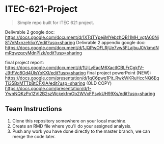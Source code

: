 # ITEC-621-Project

> Simple repo built for ITEC 621 project. 

Delivrable 2 google doc: https://docs.google.com/document/d/1XTdTYpejjMYebzhQB11MH_vgtA60Ni817nMxnzeh5xY/edit?usp=sharing
Delivrable 2 appendix google doc: https://docs.google.com/document/d/1JQPwOFLRjUe7vw5FLajbuJ0VkmdNmRqwzqcyMdnPIzk/edit?usp=sharing

final project report: https://docs.google.com/document/d/1UjLyEacM6XactlCBLFrCgkfV-J9tFVc8Od4UlsYoKXI/edit?usp=sharing
final project powerPoint (NEW): https://docs.google.com/presentation/d/1qC6pwq1Pit_RwkWKRuHccNQ6EqTi35BxMTTbBtCFXIA/edit?usp=sharing
(OLD COPY) https://docs.google.com/presentation/d/1-YwnNQKzPo12Vl2B2szWckekfmOb2WVxFPsvkUH99Xs/edit?usp=sharing

## Team Instructions

1. Clone this repository somewhere on your local machine.  
2. Create an RMD file where you'll do your assigned analysis.
3. Push any work you have done directly to the master branch, we can merge the code later.
